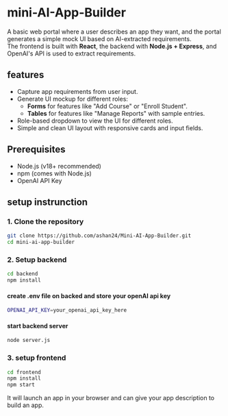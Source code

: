 # mini-AI-App-Builder
A basic web portal where a user describes an app they want, and the portal generates a simple mock UI based on AI-extracted requirements.  
The frontend is built with **React**, the backend with **Node.js + Express**, and OpenAI's API is used to extract requirements. 

## features
- Capture app requirements from user input.
- Generate UI mockup for different roles:
  - **Forms** for features like "Add Course" or "Enroll Student".
  - **Tables** for features like "Manage Reports" with sample entries.
- Role-based dropdown to view the UI for different roles.
- Simple and clean UI layout with responsive cards and input fields.

## Prerequisites
- Node.js (v18+ recommended)
- npm (comes with Node.js)
- OpenAI API Key

## setup instrunction
### 1. Clone the repository
```bash
git clone https://github.com/ashan24/Mini-AI-App-Builder.git
cd mini-ai-app-builder
```

### 2. Setup backend
```bash
cd backend
npm install
```

#### create .env file on backed and store your openAI api key
```bash
OPENAI_API_KEY=your_openai_api_key_here
```
#### start backend server
```bash
node server.js
```

### 3. setup frontend
```bash
cd frontend
npm install
npm start
```

It will launch an app in your browser and can give your app description to build an app.

